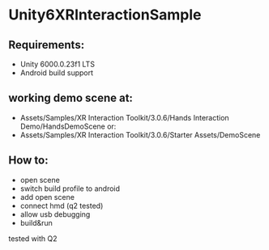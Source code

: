 # Unity6XRInteractionSample

## Requirements:
- Unity 6000.0.23f1 LTS 
- Android build support

## working demo scene at:
- Assets/Samples/XR Interaction Toolkit/3.0.6/Hands Interaction Demo/HandsDemoScene
or:
- Assets/Samples/XR Interaction Toolkit/3.0.6/Starter Assets/DemoScene


## How to:
- open scene
- switch build profile to android
- add open scene
- connect hmd (q2 tested)
- allow usb debugging
- build&run

tested with Q2